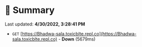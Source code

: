 # 📖 Summary
Last updated: **4/30/2022, 3:28:41 PM**

- `GET` [https://Bhadwa-sala.toxicblte.repl.co](https://Bhadwa-sala.toxicblte.repl.co) - **Down** (5679ms)
